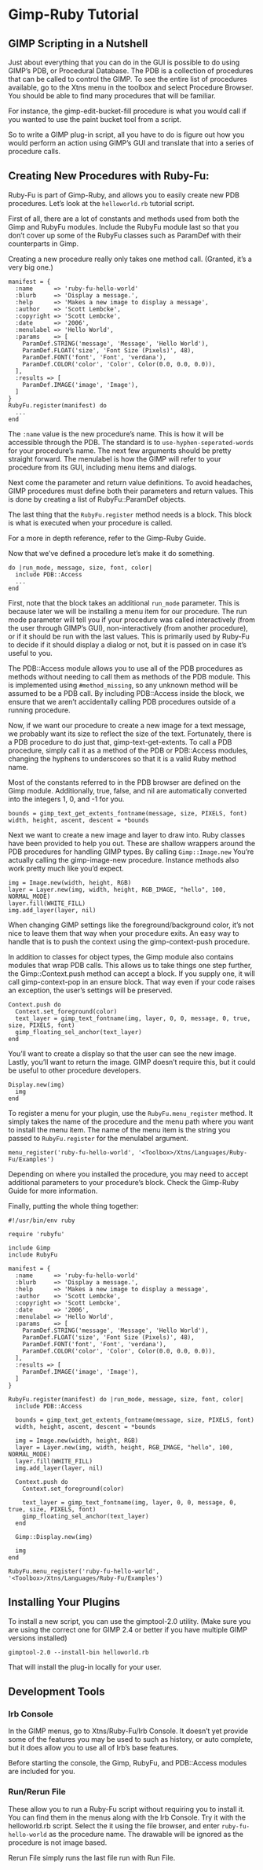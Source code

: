 # Gimp-Ruby Tutorial

## GIMP Scripting in a Nutshell

Just about everything that you can do in the GUI is possible to do using
GIMP’s PDB, or Procedural Database. The PDB is a collection of procedures
that can be called to control the GIMP. To see the entire list of procedures
available, go to the Xtns menu in the toolbox and select Procedure Browser.
You should be able to find many procedures that will be familiar.

For instance, the gimp-edit-bucket-fill procedure is what you would
call if you wanted to use the paint bucket tool from a script.

So to write a GIMP plug-in script, all you have to do is figure out how
you would perform an action using GIMP’s GUI and translate that into
a series of procedure calls.

## Creating New Procedures with Ruby-Fu:

Ruby-Fu is part of Gimp-Ruby, and allows you to easily create new PDB
procedures. Let’s look at the `helloworld.rb` tutorial script.

First of all, there are a lot of constants and methods used from both
the Gimp and RubyFu modules. Include the RubyFu module last so that you
don’t cover up some of the RubyFu classes such as ParamDef with their
counterparts in Gimp.

Creating a new procedure really only takes one method call. (Granted, it’s a very big one.)

    manifest = {
      :name      => 'ruby-fu-hello-world'
      :blurb     => 'Display a message.',
      :help      => 'Makes a new image to display a message',
      :author    => 'Scott Lembcke',
      :copyright => 'Scott Lembcke',
      :date      => '2006',
      :menulabel => 'Hello World',
      :params    => [
        ParamDef.STRING('message', 'Message', 'Hello World'),
        ParamDef.FLOAT('size', 'Font Size (Pixels)', 48),
        ParamDef.FONT('font', 'Font', 'verdana'),
        ParamDef.COLOR('color', 'Color', Color(0.0, 0.0, 0.0)),
      ],
      :results => [
        ParamDef.IMAGE('image', 'Image'),
      ]
    }
    RubyFu.register(manifest) do
      ...
    end

The `:name` value is the new procedure’s name. This is how it will be
accessible through the PDB. The standard is to `use-hyphen-seperated-words`
for your procedure’s name. The next few arguments should be pretty
straight forward. The menulabel is how the GIMP will refer to
your procedure from its GUI, including menu items and dialogs.

Next come the parameter and return value definitions. To avoid headaches,
GIMP procedures must define both their parameters and return values.
This is done by creating a list of RubyFu::ParamDef objects.

The last thing that the `RubyFu.register` method needs is a block.
This block is what is executed when your procedure is called.

For a more in depth reference, refer to the Gimp-Ruby Guide.

Now that we’ve defined a procedure let’s make it do something.

    do |run_mode, message, size, font, color|
      include PDB::Access
      ...
    end

First, note that the block takes an additional `run_mode` parameter.
This is because later we will be installing a menu item for our
procedure. The run mode parameter will tell you if your procedure
was called interactively (from the user through GIMP’s GUI),
non-interactively (from another procedure), or if it should be
run with the last values. This is primarily used by Ruby-Fu to decide
if it should display a dialog or not, but it is passed on in case
it’s useful to you.

The PDB::Access module allows you to use all of the PDB procedures
as methods without needing to call them as methods of the PDB module.
This is implemented using `#method_missing`, so any unknown method
will be assumed to be a PDB call. By including PDB::Access inside
the block, we ensure that we aren’t accidentally calling PDB
procedures outside of a running procedure.

Now, if we want our procedure to create a new image for a text
message, we probably want its size to reflect the size of the text.
Fortunately, there is a PDB procedure to do just that, 
gimp-text-get-extents. To call a PDB procedure, simply call it as a
method of the PDB or PDB::Access modules, changing the hyphens to
underscores so that it is a valid Ruby method name.

Most of the constants referred to in the PDB browser are defined on
the Gimp module. Additionally, true, false, and nil are automatically
converted into the integers 1, 0, and -1 for you.

    bounds = gimp_text_get_extents_fontname(message, size, PIXELS, font)
    width, height, ascent, descent = *bounds

Next we want to create a new image and layer to draw into. Ruby classes
have been provided to help you out. These are shallow wrappers around
the PDB procedures for handling GIMP types. By calling `Gimp::Image.new`
You’re actually calling the gimp-image-new procedure. Instance methods
also work pretty much like you’d expect.

    img = Image.new(width, height, RGB)
    layer = Layer.new(img, width, height, RGB_IMAGE, "hello", 100, NORMAL_MODE)
    layer.fill(WHITE_FILL)
    img.add_layer(layer, nil)

When changing GIMP settings like the foreground/background color, it’s not
nice to leave them that way when your procedure exits. An easy way to
handle that is to push the context using the gimp-context-push procedure.

In addition to classes for object types, the Gimp module also contains
modules that wrap PDB calls. This allows us to take things one step
further, the Gimp::Context.push method can accept a block. If you supply
one, it will call gimp-context-pop in an ensure block. That way even if
your code raises an exception, the user’s settings will be preserved.

    Context.push do
      Context.set_foreground(color)
      text_layer = gimp_text_fontname(img, layer, 0, 0, message, 0, true, size, PIXELS, font)
      gimp_floating_sel_anchor(text_layer)
    end

You’ll want to create a display so that the user can see the new image.
Lastly, you’ll want to return the image. GIMP doesn’t require this, but
it could be useful to other procedure developers.

    Display.new(img)
      img
    end

To register a menu for your plugin, use the `RubyFu.menu_register` method.
It simply takes the name of the procedure and the menu path where you want
to install the menu item. The name of the menu item is the string you
passed to `RubyFu.register` for the menulabel argument.

    menu_register('ruby-fu-hello-world', '<Toolbox>/Xtns/Languages/Ruby-Fu/Examples')

Depending on where you installed the procedure, you may need to accept
additional parameters to your procedure’s block. Check the Gimp-Ruby
Guide for more information.

Finally, putting the whole thing together:

    #!/usr/bin/env ruby
    
    require 'rubyfu'
    
    include Gimp
    include RubyFu
    
    manifest = {
      :name      => 'ruby-fu-hello-world'
      :blurb     => 'Display a message.',
      :help      => 'Makes a new image to display a message',
      :author    => 'Scott Lembcke',
      :copyright => 'Scott Lembcke',
      :date      => '2006',
      :menulabel => 'Hello World',
      :params    => [
        ParamDef.STRING('message', 'Message', 'Hello World'),
        ParamDef.FLOAT('size', 'Font Size (Pixels)', 48),
        ParamDef.FONT('font', 'Font', 'verdana'),
        ParamDef.COLOR('color', 'Color', Color(0.0, 0.0, 0.0)),
      ],
      :results => [
        ParamDef.IMAGE('image', 'Image'),
      ]
    }

    RubyFu.register(manifest) do |run_mode, message, size, font, color|
      include PDB::Access
    
      bounds = gimp_text_get_extents_fontname(message, size, PIXELS, font)
      width, height, ascent, descent = *bounds
    
      img = Image.new(width, height, RGB)
      layer = Layer.new(img, width, height, RGB_IMAGE, "hello", 100, NORMAL_MODE)
      layer.fill(WHITE_FILL)
      img.add_layer(layer, nil)
    
      Context.push do
        Context.set_foreground(color)
    
        text_layer = gimp_text_fontname(img, layer, 0, 0, message, 0, true, size, PIXELS, font)
        gimp_floating_sel_anchor(text_layer)
      end
    
      Gimp::Display.new(img)
    
      img
    end
    
    RubyFu.menu_register('ruby-fu-hello-world', '<Toolbox>/Xtns/Languages/Ruby-Fu/Examples')


## Installing Your Plugins

To install a new script, you can use the gimptool-2.0 utility.
(Make sure you are using the correct one for GIMP 2.4 or better if you
have multiple GIMP versions installed)

    gimptool-2.0 --install-bin helloworld.rb

That will install the plug-in locally for your user.

## Development Tools

### Irb Console

In the GIMP menus, go to Xtns/Ruby-Fu/Irb Console. It doesn’t yet
provide some of the features you may be used to such as history,
or auto complete, but it does allow you to use all of Irb’s base features.

Before starting the console, the Gimp, RubyFu, and PDB::Access modules
are included for you.

### Run/Rerun File

These allow you to run a Ruby-Fu script without requiring you to install it.
You can find them in the menus along with the Irb Console. Try it with the
helloworld.rb script. Select the it using the file browser, and enter
`ruby-fu-hello-world` as the procedure name. The drawable will be ignored
as the procedure is not image based.

Rerun File simply runs the last file run with Run File.
